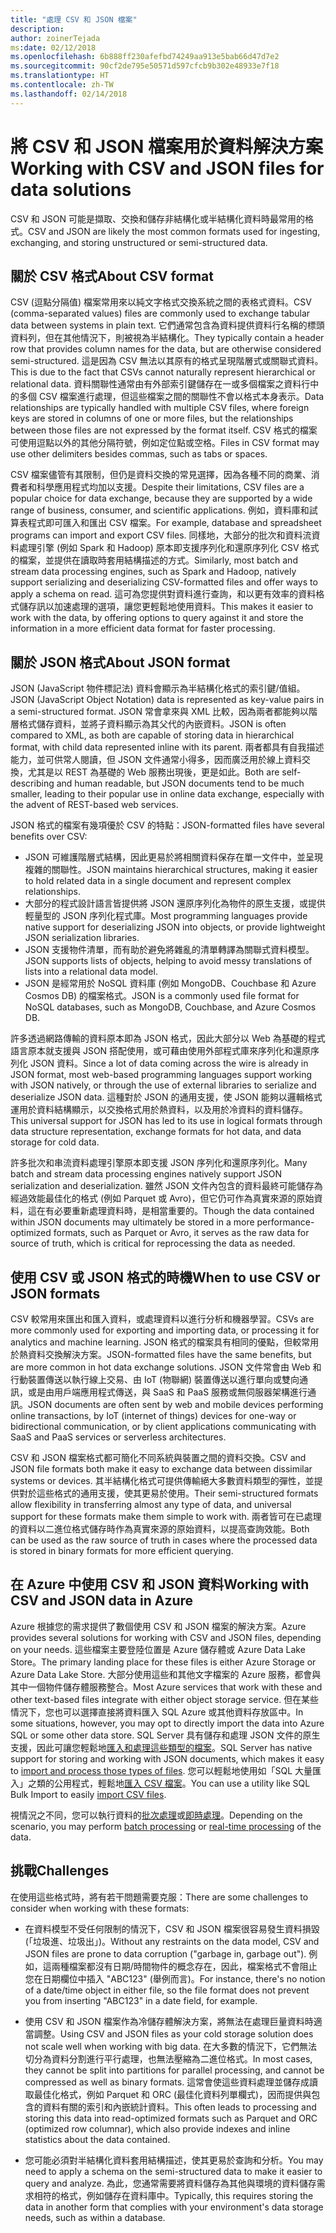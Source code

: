 ```yaml
---
title: "處理 CSV 和 JSON 檔案"
description: 
author: zoinerTejada
ms:date: 02/12/2018
ms.openlocfilehash: 6b888ff230afefbd74249aa913e5bab66d47d7e2
ms.sourcegitcommit: 90cf2de795e50571d597cfcb9b302e48933e7f18
ms.translationtype: HT
ms.contentlocale: zh-TW
ms.lasthandoff: 02/14/2018
---
```

# <a name="working-with-csv-and-json-files-for-data-solutions"></a><span data-ttu-id="7298c-102">將 CSV 和 JSON 檔案用於資料解決方案</span><span class="sxs-lookup"><span data-stu-id="7298c-102">Working with CSV and JSON files for data solutions</span></span>

<span data-ttu-id="7298c-103">CSV 和 JSON 可能是擷取、交換和儲存非結構化或半結構化資料時最常用的格式。</span><span class="sxs-lookup"><span data-stu-id="7298c-103">CSV and JSON are likely the most common formats used for ingesting, exchanging, and storing unstructured or semi-structured data.</span></span> 

## <a name="about-csv-format"></a><span data-ttu-id="7298c-104">關於 CSV 格式</span><span class="sxs-lookup"><span data-stu-id="7298c-104">About CSV format</span></span>

<span data-ttu-id="7298c-105">CSV (逗點分隔值) 檔案常用來以純文字格式交換系統之間的表格式資料。</span><span class="sxs-lookup"><span data-stu-id="7298c-105">CSV (comma-separated values) files are commonly used to exchange tabular data between systems in plain text.</span></span> <span data-ttu-id="7298c-106">它們通常包含為資料提供資料行名稱的標頭資料列，但在其他情況下，則被視為半結構化。</span><span class="sxs-lookup"><span data-stu-id="7298c-106">They typically contain a header row that provides column names for the data, but are otherwise considered semi-structured.</span></span> <span data-ttu-id="7298c-107">這是因為 CSV 無法以其原有的格式呈現階層式或關聯式資料。</span><span class="sxs-lookup"><span data-stu-id="7298c-107">This is due to the fact that CSVs cannot naturally represent hierarchical or relational data.</span></span> <span data-ttu-id="7298c-108">資料關聯性通常由有外部索引鍵儲存在一或多個檔案之資料行中的多個 CSV 檔案進行處理，但這些檔案之間的關聯性不會以格式本身表示。</span><span class="sxs-lookup"><span data-stu-id="7298c-108">Data relationships are typically handled with multiple CSV files, where foreign keys are stored in columns of one or more files, but the relationships between those files are not expressed by the format itself.</span></span> <span data-ttu-id="7298c-109">CSV 格式的檔案可使用逗點以外的其他分隔符號，例如定位點或空格。</span><span class="sxs-lookup"><span data-stu-id="7298c-109">Files in CSV format may use other delimiters besides commas, such as tabs or spaces.</span></span>

<span data-ttu-id="7298c-110">CSV 檔案儘管有其限制，但仍是資料交換的常見選擇，因為各種不同的商業、消費者和科學應用程式均加以支援。</span><span class="sxs-lookup"><span data-stu-id="7298c-110">Despite their limitations, CSV files are a popular choice for data exchange, because they are supported by a wide range of business, consumer, and scientific applications.</span></span> <span data-ttu-id="7298c-111">例如，資料庫和試算表程式即可匯入和匯出 CSV 檔案。</span><span class="sxs-lookup"><span data-stu-id="7298c-111">For example, database and spreadsheet programs can import and export CSV files.</span></span> <span data-ttu-id="7298c-112">同樣地，大部分的批次和資料流資料處理引擎 (例如 Spark 和 Hadoop) 原本即支援序列化和還原序列化 CSV 格式的檔案，並提供在讀取時套用結構描述的方式。</span><span class="sxs-lookup"><span data-stu-id="7298c-112">Similarly, most batch and stream data processing engines, such as Spark and Hadoop, natively support serializing and deserializing CSV-formatted files and offer ways to apply a schema on read.</span></span> <span data-ttu-id="7298c-113">這可為您提供對資料進行查詢，和以更有效率的資料格式儲存訊以加速處理的選項，讓您更輕鬆地使用資料。</span><span class="sxs-lookup"><span data-stu-id="7298c-113">This makes it easier to work with the data, by offering options to query against it and store the information in a more efficient data format for faster processing.</span></span>

## <a name="about-json-format"></a><span data-ttu-id="7298c-114">關於 JSON 格式</span><span class="sxs-lookup"><span data-stu-id="7298c-114">About JSON format</span></span>

<span data-ttu-id="7298c-115">JSON (JavaScript 物件標記法) 資料會顯示為半結構化格式的索引鍵/值組。</span><span class="sxs-lookup"><span data-stu-id="7298c-115">JSON (JavaScript Object Notation) data is represented as key-value pairs in a semi-structured format.</span></span> <span data-ttu-id="7298c-116">JSON 常會拿來與 XML 比較，因為兩者都能夠以階層格式儲存資料，並將子資料顯示為其父代的內嵌資料。</span><span class="sxs-lookup"><span data-stu-id="7298c-116">JSON is often compared to XML, as both are capable of storing data in hierarchical format, with child data represented inline with its parent.</span></span> <span data-ttu-id="7298c-117">兩者都具有自我描述能力，並可供常人閱讀，但 JSON 文件通常小得多，因而廣泛用於線上資料交換，尤其是以 REST 為基礎的 Web 服務出現後，更是如此。</span><span class="sxs-lookup"><span data-stu-id="7298c-117">Both are self-describing and human readable, but JSON documents tend to be much smaller, leading to their popular use in online data exchange, especially with the advent of REST-based web services.</span></span> 

<span data-ttu-id="7298c-118">JSON 格式的檔案有幾項優於 CSV 的特點：</span><span class="sxs-lookup"><span data-stu-id="7298c-118">JSON-formatted files have several benefits over CSV:</span></span>

* <span data-ttu-id="7298c-119">JSON 可維護階層式結構，因此更易於將相關資料保存在單一文件中，並呈現複雜的關聯性。</span><span class="sxs-lookup"><span data-stu-id="7298c-119">JSON maintains hierarchical structures, making it easier to hold related data in a single document and represent complex relationships.</span></span>
* <span data-ttu-id="7298c-120">大部分的程式設計語言皆提供將 JSON 還原序列化為物件的原生支援，或提供輕量型的 JSON 序列化程式庫。</span><span class="sxs-lookup"><span data-stu-id="7298c-120">Most programming languages provide native support for deserializing JSON into objects, or provide lightweight JSON serialization libraries.</span></span>
* <span data-ttu-id="7298c-121">JSON 支援物件清單，而有助於避免將雜亂的清單轉譯為關聯式資料模型。</span><span class="sxs-lookup"><span data-stu-id="7298c-121">JSON supports lists of objects, helping to avoid messy translations of lists into a relational data model.</span></span>
* <span data-ttu-id="7298c-122">JSON 是經常用於 NoSQL 資料庫 (例如 MongoDB、Couchbase 和 Azure Cosmos DB) 的檔案格式。</span><span class="sxs-lookup"><span data-stu-id="7298c-122">JSON is a commonly used file format for NoSQL databases, such as MongoDB, Couchbase, and Azure Cosmos DB.</span></span>

<span data-ttu-id="7298c-123">許多透過網路傳輸的資料原本即為 JSON 格式，因此大部分以 Web 為基礎的程式語言原本就支援與 JSON 搭配使用，或可藉由使用外部程式庫來序列化和還原序列化 JSON 資料。</span><span class="sxs-lookup"><span data-stu-id="7298c-123">Since a lot of data coming across the wire is already in JSON format, most web-based programming languages support working with JSON natively, or through the use of external libraries to serialize and deserialize JSON data.</span></span> <span data-ttu-id="7298c-124">這種對於 JSON 的通用支援，使 JSON 能夠以邏輯格式運用於資料結構顯示，以交換格式用於熱資料，以及用於冷資料的資料儲存。</span><span class="sxs-lookup"><span data-stu-id="7298c-124">This universal support for JSON has led to its use in logical formats through data structure representation, exchange formats for hot data, and data storage for cold data.</span></span>

<span data-ttu-id="7298c-125">許多批次和串流資料處理引擎原本即支援 JSON 序列化和還原序列化。</span><span class="sxs-lookup"><span data-stu-id="7298c-125">Many batch and stream data processing engines natively support JSON serialization and deserialization.</span></span> <span data-ttu-id="7298c-126">雖然 JSON 文件內包含的資料最終可能儲存為經過效能最佳化的格式 (例如 Parquet 或 Avro)，但它仍可作為真實來源的原始資料，這在有必要重新處理資料時，是相當重要的。</span><span class="sxs-lookup"><span data-stu-id="7298c-126">Though the data contained within JSON documents may ultimately be stored in a more performance-optimized formats, such as Parquet or Avro, it serves as the raw data for source of truth, which is critical for reprocessing the data as needed.</span></span>

## <a name="when-to-use-csv-or-json-formats"></a><span data-ttu-id="7298c-127">使用 CSV 或 JSON 格式的時機</span><span class="sxs-lookup"><span data-stu-id="7298c-127">When to use CSV or JSON formats</span></span>

<span data-ttu-id="7298c-128">CSV 較常用來匯出和匯入資料，或處理資料以進行分析和機器學習。</span><span class="sxs-lookup"><span data-stu-id="7298c-128">CSVs are more commonly used for exporting and importing data, or processing it for analytics and machine learning.</span></span> <span data-ttu-id="7298c-129">JSON 格式的檔案具有相同的優點，但較常用於熱資料交換解決方案。</span><span class="sxs-lookup"><span data-stu-id="7298c-129">JSON-formatted files have the same benefits, but are more common in hot data exchange solutions.</span></span> <span data-ttu-id="7298c-130">JSON 文件常會由 Web 和行動裝置傳送以執行線上交易、由 IoT (物聯網) 裝置傳送以進行單向或雙向通訊，或是由用戶端應用程式傳送，與 SaaS 和 PaaS 服務或無伺服器架構進行通訊。</span><span class="sxs-lookup"><span data-stu-id="7298c-130">JSON documents are often sent by web and mobile devices performing online transactions, by IoT (internet of things) devices for one-way or bidirectional communication, or by client applications communicating with SaaS and PaaS services or serverless architectures.</span></span> 

<span data-ttu-id="7298c-131">CSV 和 JSON 檔案格式都可簡化不同系統與裝置之間的資料交換。</span><span class="sxs-lookup"><span data-stu-id="7298c-131">CSV and JSON file formats both make it easy to exchange data between dissimilar systems or devices.</span></span> <span data-ttu-id="7298c-132">其半結構化格式可提供傳輸絕大多數資料類型的彈性，並提供對於這些格式的通用支援，使其更易於使用。</span><span class="sxs-lookup"><span data-stu-id="7298c-132">Their semi-structured formats allow flexibility in transferring almost any type of data, and universal support for these formats make them simple to work with.</span></span> <span data-ttu-id="7298c-133">兩者皆可在已處理的資料以二進位格式儲存時作為真實來源的原始資料，以提高查詢效能。</span><span class="sxs-lookup"><span data-stu-id="7298c-133">Both can be used as the raw source of truth in cases where the processed data is stored in binary formats for more efficient querying.</span></span> 

## <a name="working-with-csv-and-json-data-in-azure"></a><span data-ttu-id="7298c-134">在 Azure 中使用 CSV 和 JSON 資料</span><span class="sxs-lookup"><span data-stu-id="7298c-134">Working with CSV and JSON data in Azure</span></span>

<span data-ttu-id="7298c-135">Azure 根據您的需求提供了數個使用 CSV 和 JSON 檔案的解決方案。</span><span class="sxs-lookup"><span data-stu-id="7298c-135">Azure provides several solutions for working with CSV and JSON files, depending on your needs.</span></span> <span data-ttu-id="7298c-136">這些檔案主要登陸位置是 Azure 儲存體或 Azure Data Lake Store。</span><span class="sxs-lookup"><span data-stu-id="7298c-136">The primary landing place for these files is either Azure Storage or Azure Data Lake Store.</span></span> <span data-ttu-id="7298c-137">大部分使用這些和其他文字檔案的 Azure 服務，都會與其中一個物件儲存體服務整合。</span><span class="sxs-lookup"><span data-stu-id="7298c-137">Most Azure services that work with these and other text-based files integrate with either object storage service.</span></span> <span data-ttu-id="7298c-138">但在某些情況下，您也可以選擇直接將資料匯入 SQL Azure 或其他資料存放區中。</span><span class="sxs-lookup"><span data-stu-id="7298c-138">In some situations, however, you may opt to directly import the data into Azure SQL or some other data store.</span></span> <span data-ttu-id="7298c-139">SQL Server 具有儲存和處理 JSON 文件的原生支援，因此可讓您輕鬆地[匯入和處理這些類型的檔案](/sql/relational-databases/json/import-json-documents-into-sql-server)。</span><span class="sxs-lookup"><span data-stu-id="7298c-139">SQL Server has native support for storing and working with JSON documents, which makes it easy to [import and process those types of files](/sql/relational-databases/json/import-json-documents-into-sql-server).</span></span> <span data-ttu-id="7298c-140">您可以輕鬆地使用如「SQL 大量匯入」之類的公用程式，輕鬆地[匯入 CSV 檔案](/sql/relational-databases/json/import-json-documents-into-sql-server)。</span><span class="sxs-lookup"><span data-stu-id="7298c-140">You can use a utility like SQL Bulk Import to easily [import CSV files](/sql/relational-databases/json/import-json-documents-into-sql-server).</span></span>

<span data-ttu-id="7298c-141">視情況之不同，您可以執行資料的[批次處理](../scenarios/batch-processing.md)或[即時處理](../scenarios/real-time-processing.md)。</span><span class="sxs-lookup"><span data-stu-id="7298c-141">Depending on the scenario, you may perform [batch processing](../scenarios/batch-processing.md) or [real-time processing](../scenarios/real-time-processing.md) of the data.</span></span>

## <a name="challenges"></a><span data-ttu-id="7298c-142">挑戰</span><span class="sxs-lookup"><span data-stu-id="7298c-142">Challenges</span></span>

<span data-ttu-id="7298c-143">在使用這些格式時，將有若干問題需要克服：</span><span class="sxs-lookup"><span data-stu-id="7298c-143">There are some challenges to consider when working with these formats:</span></span>

* <span data-ttu-id="7298c-144">在資料模型不受任何限制的情況下，CSV 和 JSON 檔案很容易發生資料損毀 (「垃圾進、垃圾出」)。</span><span class="sxs-lookup"><span data-stu-id="7298c-144">Without any restraints on the data model, CSV and JSON files are prone to data corruption ("garbage in, garbage out").</span></span> <span data-ttu-id="7298c-145">例如，這兩種檔案都沒有日期/時間物件的概念存在，因此，檔案格式不會阻止您在日期欄位中插入 "ABC123" (舉例而言)。</span><span class="sxs-lookup"><span data-stu-id="7298c-145">For instance, there's no notion of a date/time object in either file, so the file format does not prevent you from inserting "ABC123" in a date field, for example.</span></span>

* <span data-ttu-id="7298c-146">使用 CSV 和 JSON 檔案作為冷儲存體解決方案，將無法在處理巨量資料時適當調整。</span><span class="sxs-lookup"><span data-stu-id="7298c-146">Using CSV and JSON files as your cold storage solution does not scale well when working with big data.</span></span> <span data-ttu-id="7298c-147">在大多數的情況下，它們無法切分為資料分割進行平行處理，也無法壓縮為二進位格式。</span><span class="sxs-lookup"><span data-stu-id="7298c-147">In most cases, they cannot be split into partitions for parallel processing, and cannot be compressed as well as binary formats.</span></span> <span data-ttu-id="7298c-148">這常會使這些資料處理並儲存成讀取最佳化格式，例如 Parquet 和 ORC (最佳化資料列單欄式)，因而提供與包含的資料有關的索引和內嵌統計資料。</span><span class="sxs-lookup"><span data-stu-id="7298c-148">This often leads to processing and storing this data into read-optimized formats such as Parquet and ORC (optimized row columnar), which also provide indexes and inline statistics about the data contained.</span></span>

* <span data-ttu-id="7298c-149">您可能必須對半結構化資料套用結構描述，使其更易於查詢和分析。</span><span class="sxs-lookup"><span data-stu-id="7298c-149">You may need to apply a schema on the semi-structured data to make it easier to query and analyze.</span></span> <span data-ttu-id="7298c-150">為此，您通常需要將資料儲存為其他與環境的資料儲存需求相符的格式，例如儲存在資料庫中。</span><span class="sxs-lookup"><span data-stu-id="7298c-150">Typically, this requires storing the data in another form that complies with your environment's data storage needs, such as within a database.</span></span>


